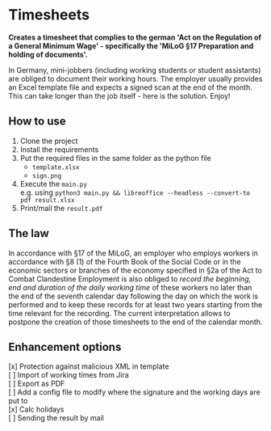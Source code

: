 # Timesheets

**Creates a timesheet that complies to the german 'Act on the Regulation of a General Minimum Wage' - specifically the 'MiLoG §17 Preparation and holding of documents'.**

In Germany, mini-jobbers (including working students or student assistants) are obliged to document their working hours.
The employer usually provides an Excel template file and expects a signed scan at the end of the month.
This can take longer than the job itself - here is the solution.
Enjoy!

## How to use

1. Clone the project
2. Install the requirements
3. Put the required files in the same folder as the python file
   - `template.xlsx`
   - `sign.png`
4. Execute the `main.py`  
   e.g. using `python3 main.py && libreoffice --headless --convert-to pdf result.xlsx`
5. Print/mail the `result.pdf`

## The law

In accordance with §17 of the MiLoG, an employer who employs workers in accordance with §8 (1) of the Fourth Book of the Social Code or in the economic sectors or branches of the economy specified in §2a of the Act to Combat Clandestine Employment is also obliged to _record the beginning, end and duration of the daily working time_ of these workers no later than the end of the seventh calendar day following the day on which the work is performed and to keep these records for at least two years starting from the time relevant for the recording.
The current interpretation allows to postpone the creation of those timesheets to the end of the calendar month.

## Enhancement options

[x] Protection against malicious XML in template  
[ ] Import of working times from Jira  
[ ] Export as PDF  
[ ] Add a config file to modify where the signature and the working days are put to  
[x] Calc holidays  
[ ] Sending the result by mail
